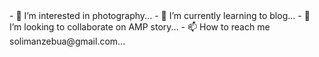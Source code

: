<amp-story standalone>
- 👀 I’m interested in photography...
- 🌱 I’m currently learning to blog...
- 💞️ I’m looking to collaborate on AMP story...
- 📫 How to reach me solimanzebua@gmail.com...

<!---
zebua-82/zebua-82 is a ✨ special ✨ repository because its `README.md` (this file) appears on your GitHub profile.
You can click the Preview link to take a look at your changes.
--->
